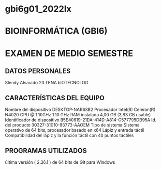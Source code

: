 # gbi6g01_2022lx
# BIOINFORMÁTICA (GBI6)

# EXAMEN DE MEDIO SEMESTRE
## DATOS PERSONALES
Slendy Alvarado
23
TENA
bIOTECNOLOG

## CARACTERÍSTICAS DEL EQUIPO
 Nombre del dispositivo	DESKTOP-NAR6SB2
Procesador	Intel(R) Celeron(R) N4020 CPU @ 1.10GHz   1.10 GHz
RAM instalada	4,00 GB (3,83 GB usable)
Identificador de dispositivo	B5E40619-21DA-414D-A814-C577795DB95A
Id. del producto	00327-31010-83773-AAOEM
Tipo de sistema	Sistema operativo de 64 bits, procesador basado en x64
Lápiz y entrada táctil	Compatibilidad del lápiz y la función táctil con 40 puntos táctiles

## PROGRAMAS UTILIZADOS 
 última versión ( 2.36.1 ) de 64 bits de Git para Windows 
